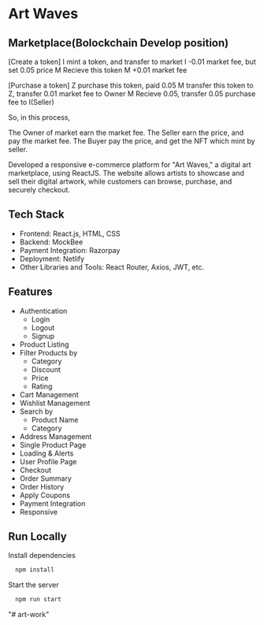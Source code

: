 # Art Waves
## Marketplace(Bolockchain Develop position)
[Create a token]
I mint a token, and transfer to market
I -0.01 market fee, but set 0.05 price
M Recieve this token
M +0.01 market fee

[Purchase a token]
Z purchase this token, paid 0.05
M transfer this token to Z, transfer 0.01 market fee to Owner
M Recieve 0.05, transfer 0.05 purchase fee to I(Seller)

So, in this process,

The Owner of market earn the market fee.
The Seller earn the price, and pay the market fee.
The Buyer pay the price, and get the NFT which mint by seller.



Developed a responsive e-commerce platform for "Art Waves," a digital art marketplace, using ReactJS. The website allows artists to showcase and sell their digital artwork, while customers can browse, purchase, and securely checkout.

## Tech Stack

- Frontend: React.js, HTML, CSS
- Backend: MockBee
- Payment Integration: Razorpay
- Deployment: Netlify
- Other Libraries and Tools: React Router, Axios, JWT, etc.

## Features

- Authentication
  - Login
  - Logout
  - Signup
- Product Listing
- Filter Products by
  - Category
  - Discount
  - Price
  - Rating
- Cart Management
- Wishlist Management
- Search by
  - Product Name
  - Category
- Address Management
- Single Product Page
- Loading & Alerts
- User Profile Page
- Checkout
- Order Summary
- Order History
- Apply Coupons
- Payment Integration
- Responsive

## Run Locally

Install dependencies

```bash
  npm install
```

Start the server

```bash
  npm run start
```
"# art-work" 
